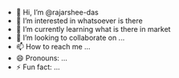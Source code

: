 - 👋 Hi, I’m @rajarshee-das
- 👀 I’m interested in whatsoever is there
- 🌱 I’m currently learning what is there in market
- 💞️ I’m looking to collaborate on ...
- 📫 How to reach me ...
- 😄 Pronouns: ...
- ⚡ Fun fact: ...

<!---
rajarshee-das/rajarshee-das is a ✨ special ✨ repository because its `README.md` (this file) appears on your GitHub profile.
You can click the Preview link to take a look at your changes.
--->
